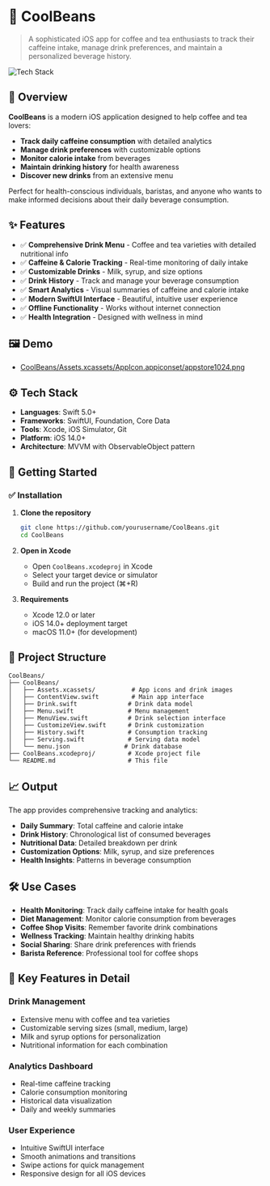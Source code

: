 # 🚀 CoolBeans
> A sophisticated iOS app for coffee and tea enthusiasts to track their caffeine intake, manage drink preferences, and maintain a personalized beverage history.

![Tech Stack](https://img.shields.io/badge/Tech-Swift|SwiftUI|iOS-blue)

## 📌 Overview
**CoolBeans** is a modern iOS application designed to help coffee and tea lovers:
- **Track daily caffeine consumption** with detailed analytics
- **Manage drink preferences** with customizable options
- **Monitor calorie intake** from beverages
- **Maintain drinking history** for health awareness
- **Discover new drinks** from an extensive menu

Perfect for health-conscious individuals, baristas, and anyone who wants to make informed decisions about their daily beverage consumption.

## ✨ Features
- ✅ **Comprehensive Drink Menu** - Coffee and tea varieties with detailed nutritional info
- ✅ **Caffeine & Calorie Tracking** - Real-time monitoring of daily intake
- ✅ **Customizable Drinks** - Milk, syrup, and size options
- ✅ **Drink History** - Track and manage your beverage consumption
- ✅ **Smart Analytics** - Visual summaries of caffeine and calorie intake
- ✅ **Modern SwiftUI Interface** - Beautiful, intuitive user experience
- ✅ **Offline Functionality** - Works without internet connection
- ✅ **Health Integration** - Designed with wellness in mind

## 🖼️ Demo

- [CoolBeans/Assets.xcassets/AppIcon.appiconset/appstore1024.png](https://github.com/rev2607/CoolBeans/assets/117919399/e51bff3d-8fee-4e6d-921a-de2fd78a77c2)

## ⚙️ Tech Stack
- **Languages**: Swift 5.0+
- **Frameworks**: SwiftUI, Foundation, Core Data
- **Tools**: Xcode, iOS Simulator, Git
- **Platform**: iOS 14.0+
- **Architecture**: MVVM with ObservableObject pattern

## 🚀 Getting Started

### ✅ Installation

1. **Clone the repository**
   ```bash
   git clone https://github.com/yourusername/CoolBeans.git
   cd CoolBeans
   ```

2. **Open in Xcode**
   - Open `CoolBeans.xcodeproj` in Xcode
   - Select your target device or simulator
   - Build and run the project (⌘+R)

3. **Requirements**
   - Xcode 12.0 or later
   - iOS 14.0+ deployment target
   - macOS 11.0+ (for development)

## 📂 Project Structure

```
CoolBeans/
├── CoolBeans/
│   ├── Assets.xcassets/          # App icons and drink images
│   ├── ContentView.swift         # Main app interface
│   ├── Drink.swift              # Drink data model
│   ├── Menu.swift               # Menu management
│   ├── MenuView.swift           # Drink selection interface
│   ├── CustomizeView.swift      # Drink customization
│   ├── History.swift            # Consumption tracking
│   ├── Serving.swift            # Serving data model
│   └── menu.json               # Drink database
├── CoolBeans.xcodeproj/         # Xcode project file
└── README.md                    # This file
```

## 📈 Output

The app provides comprehensive tracking and analytics:

- **Daily Summary**: Total caffeine and calorie intake
- **Drink History**: Chronological list of consumed beverages
- **Nutritional Data**: Detailed breakdown per drink
- **Customization Options**: Milk, syrup, and size preferences
- **Health Insights**: Patterns in beverage consumption

## 🛠️ Use Cases

- **Health Monitoring**: Track daily caffeine intake for health goals
- **Diet Management**: Monitor calorie consumption from beverages
- **Coffee Shop Visits**: Remember favorite drink combinations
- **Wellness Tracking**: Maintain healthy drinking habits
- **Social Sharing**: Share drink preferences with friends
- **Barista Reference**: Professional tool for coffee shops

## 🎯 Key Features in Detail

### Drink Management
- Extensive menu with coffee and tea varieties
- Customizable serving sizes (small, medium, large)
- Milk and syrup options for personalization
- Nutritional information for each combination

### Analytics Dashboard
- Real-time caffeine tracking
- Calorie consumption monitoring
- Historical data visualization
- Daily and weekly summaries

### User Experience
- Intuitive SwiftUI interface
- Smooth animations and transitions
- Swipe actions for quick management
- Responsive design for all iOS devices
